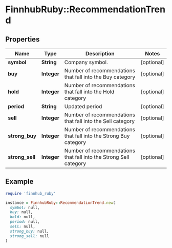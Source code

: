 # FinnhubRuby::RecommendationTrend

## Properties

| Name | Type | Description | Notes |
| ---- | ---- | ----------- | ----- |
| **symbol** | **String** | Company symbol. | [optional] |
| **buy** | **Integer** | Number of recommendations that fall into the Buy category | [optional] |
| **hold** | **Integer** | Number of recommendations that fall into the Hold category | [optional] |
| **period** | **String** | Updated period | [optional] |
| **sell** | **Integer** | Number of recommendations that fall into the Sell category | [optional] |
| **strong_buy** | **Integer** | Number of recommendations that fall into the Strong Buy category | [optional] |
| **strong_sell** | **Integer** | Number of recommendations that fall into the Strong Sell category | [optional] |

## Example

```ruby
require 'finnhub_ruby'

instance = FinnhubRuby::RecommendationTrend.new(
  symbol: null,
  buy: null,
  hold: null,
  period: null,
  sell: null,
  strong_buy: null,
  strong_sell: null
)
```


